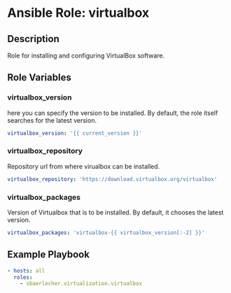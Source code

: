 # Ansible Role: virtualbox

## Description

Role for installing and configuring VirtualBox software.

## Role Variables

### virtualbox_version

here you can specify the version to be installed.
By default, the role itself searches for the latest version.

```yml
virtualbox_version: '{{ current_version }}'
```

### virtualbox_repository

Repository url from where virualbox can be installed.

```yml
virtualbox_repository: 'https://download.virtualbox.org/virtualbox'
```

### virtualbox_packages

Version of Virtualbox that is to be installed.
By default, it chooses the latest version.

```yml
virtualbox_packages: 'virtualbox-{{ virtualbox_version[:-2] }}'
```

## Example Playbook

```yml
- hosts: all
  roles:
    - sbaerlocher.virtualization.virtualbox
```
